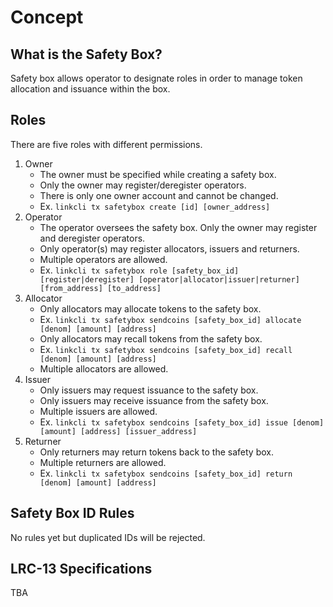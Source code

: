 # Concept

## What is the Safety Box?

Safety box allows operator to designate roles in order to manage token allocation and issuance within the box. 

## Roles

There are five roles with different permissions. 

1. Owner
    - The owner must be specified while creating a safety box.
    - Only the owner may register/deregister operators. 
    - There is only one owner account and cannot be changed.
    - Ex. `linkcli tx safetybox create [id] [owner_address]`
2. Operator
    - The operator oversees the safety box. Only the owner may register and deregister operators.
    - Only operator(s) may register allocators, issuers and returners.
    - Multiple operators are allowed.
    - Ex. `linkcli tx safetybox role [safety_box_id] [register|deregister] [operator|allocator|issuer|returner] [from_address] [to_address]`
3. Allocator
    - Only allocators may allocate tokens to the safety box.
    - Ex. `linkcli tx safetybox sendcoins [safety_box_id] allocate [denom] [amount] [address]`
    - Only allocators may recall tokens from the safety box.
    - Ex. `linkcli tx safetybox sendcoins [safety_box_id] recall [denom] [amount] [address]`
    - Multiple allocators are allowed.
4. Issuer
    - Only issuers may request issuance to the safety box. 
    - Only issuers may receive issuance from the safety box.
    - Multiple issuers are allowed.
    - Ex. `linkcli tx safetybox sendcoins [safety_box_id] issue [denom] [amount] [address] [issuer_address]`
5. Returner
    - Only returners may return tokens back to the safety box.
    - Multiple returners are allowed.
    - Ex. `linkcli tx safetybox sendcoins [safety_box_id] return [denom] [amount] [address]` 
    
## Safety Box ID Rules

No rules yet but duplicated IDs will be rejected. 

## LRC-13 Specifications

TBA